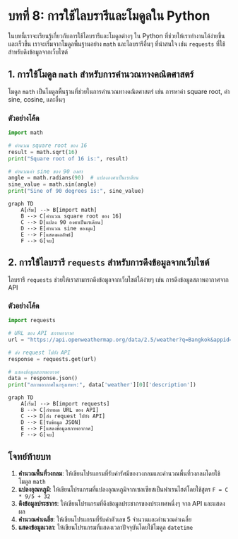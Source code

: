 # บทที่ 8: การใช้ไลบรารีและโมดูลใน Python

ในบทนี้เราจะเรียนรู้เกี่ยวกับการใช้ไลบรารีและโมดูลต่างๆ ใน Python ที่ช่วยให้เราทำงานได้ง่ายขึ้นและเร็วขึ้น เราจะเริ่มจากโมดูลพื้นฐานอย่าง `math` และไลบรารีอื่นๆ ที่น่าสนใจ เช่น `requests` ที่ใช้สำหรับดึงข้อมูลจากเว็บไซต์

## 1. การใช้โมดูล `math` สำหรับการคำนวณทางคณิตศาสตร์

โมดูล `math` เป็นโมดูลพื้นฐานที่ช่วยในการคำนวณทางคณิตศาสตร์ เช่น การหาค่า square root, ค่า sine, cosine, และอื่นๆ

### ตัวอย่างโค้ด

```python
import math

# คำนวณ square root ของ 16
result = math.sqrt(16)
print("Square root of 16 is:", result)

# คำนวณค่า sine ของ 90 องศา
angle = math.radians(90)  # แปลงองศาเป็นเรเดียน
sine_value = math.sin(angle)
print("Sine of 90 degrees is:", sine_value)
```

```mermaid
graph TD
    A[เริ่ม] --> B[import math]
    B --> C[คำนวณ square root ของ 16]
    C --> D[แปลง 90 องศาเป็นเรเดียน]
    D --> E[คำนวณ sine ของมุม]
    E --> F[แสดงผลลัพธ์]
    F --> G[จบ]
```

## 2. การใช้ไลบรารี `requests` สำหรับการดึงข้อมูลจากเว็บไซต์

ไลบรารี `requests` ช่วยให้เราสามารถดึงข้อมูลจากเว็บไซต์ได้ง่ายๆ เช่น การดึงข้อมูลสภาพอากาศจาก API

### ตัวอย่างโค้ด

```python
import requests

# URL ของ API สภาพอากาศ
url = "https://api.openweathermap.org/data/2.5/weather?q=Bangkok&appid=your_api_key"

# ส่ง request ไปยัง API
response = requests.get(url)

# แสดงข้อมูลสภาพอากาศ
data = response.json()
print("สภาพอากาศในกรุงเทพฯ:", data['weather'][0]['description'])
```

```mermaid
graph TD
    A[เริ่ม] --> B[import requests]
    B --> C[กำหนด URL ของ API]
    C --> D[ส่ง request ไปยัง API]
    D --> E[รับข้อมูล JSON]
    E --> F[แสดงข้อมูลสภาพอากาศ]
    F --> G[จบ]
```

## **โจทย์ท้ายบท**

1. **คำนวณพื้นที่วงกลม**: ให้เขียนโปรแกรมที่รับค่ารัศมีของวงกลมและคำนวณพื้นที่วงกลมโดยใช้โมดูล `math`
2. **แปลงอุณหภูมิ**: ให้เขียนโปรแกรมที่แปลงอุณหภูมิจากเซลเซียสเป็นฟาเรนไฮต์โดยใช้สูตร `F = C * 9/5 + 32`
3. **ดึงข้อมูลประชากร**: ให้เขียนโปรแกรมที่ดึงข้อมูลประชากรของประเทศหนึ่งๆ จาก API และแสดงผล
4. **คำนวณค่าเฉลี่ย**: ให้เขียนโปรแกรมที่รับค่าตัวเลข 5 จำนวนและคำนวณค่าเฉลี่ย
5. **แสดงข้อมูลเวลา**: ให้เขียนโปรแกรมที่แสดงเวลาปัจจุบันโดยใช้โมดูล `datetime`
